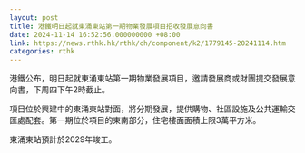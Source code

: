```yaml
---
layout: post
title: 港鐵明日起就東涌東站第一期物業發展項目招收發展意向書
date: 2024-11-14 16:52:56.000000000 +08:00
link: https://news.rthk.hk/rthk/ch/component/k2/1779145-20241114.htm
categories: rthk
---
```


港鐵公布，明日起就東涌東站第一期物業發展項目，邀請發展商或財團提交發展意向書，下周四下午2時截止。

項目位於興建中的東涌東站對面，將分期發展，提供購物、社區設施及公共運輸交匯處配套。第一期位於項目的東南部分，住宅樓面面積上限3萬平方米。

東涌東站預計於2029年竣工。
